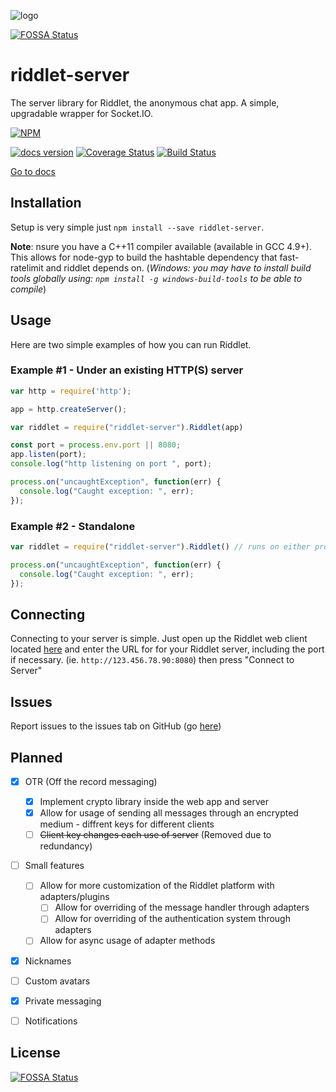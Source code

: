 ![logo](https://riddletchat.firebaseapp.com/static/media/logo.786543bd.png)

[![FOSSA Status](https://app.fossa.io/api/projects/git%2Bgithub.com%2Fafroraydude%2Friddlet-server.svg?type=shield)](https://app.fossa.io/projects/git%2Bgithub.com%2Fafroraydude%2Friddlet-server?ref=badge_shield)

# riddlet-server

The server library for Riddlet, the anonymous chat app. A simple, upgradable wrapper for Socket.IO.

[![NPM](https://nodei.co/npm/riddlet-server.png)](https://www.npmjs.com/package/riddlet-server)

[![docs version](https://img.shields.io/badge/docs%20version-v0.13.0-orange.svg)](http://riddlet-docs.afroraydude.com) [![Coverage Status](https://coveralls.io/repos/github/afroraydude/riddlet-server/badge.svg?branch=master)](https://coveralls.io/github/afroraydude/riddlet-server?branch=master) [![Build Status](https://travis-ci.org/afroraydude/riddlet-server.svg?branch=master)](https://travis-ci.org/afroraydude/riddlet-server)

[Go to docs](http://riddlet-docs.afroraydude.com)

## Installation

Setup is very simple just `npm install --save riddlet-server`.

**Note**: nsure you have a C++11 compiler available (available in GCC 4.9+). This allows for node-gyp to build the hashtable dependency that fast-ratelimit and riddlet depends on. (*Windows: you may have to install build tools globally using: `npm install -g windows-build-tools` to be able to compile*)

## Usage

Here are two simple examples of how you can run Riddlet.

### Example #1 - Under an existing HTTP(S) server

```javascript
var http = require('http');

app = http.createServer();

var riddlet = require("riddlet-server").Riddlet(app)

const port = process.env.port || 8080;
app.listen(port);
console.log("http listening on port ", port);

process.on("uncaughtException", function(err) {
  console.log("Caught exception: ", err);
});
```

### Example #2 - Standalone

```javascript
var riddlet = require("riddlet-server").Riddlet() // runs on either process.env.port or 8000

process.on("uncaughtException", function(err) {
  console.log("Caught exception: ", err);
});
```

## Connecting

Connecting to your server is simple. Just open up the Riddlet web client located [here](https://chat.afroraydude.com) and enter the URL for for your Riddlet server, including the port if necessary. (ie. `http://123.456.78.90:8080`) then press "Connect to Server"

## Issues
Report issues to the issues tab on GitHub (go [here](https://github.com/afroraydude/riddlet-server/issues))

## Planned

* [x] OTR (Off the record messaging)
  * [x] Implement crypto library inside the web app and server
  * [x] Allow for usage of sending all messages through an encrypted medium - diffrent keys for different clients
  * [ ] ~~Client key changes each use of server~~ (Removed due to redundancy)
* [ ] Small features
  * [ ] Allow for more customization of the Riddlet platform with adapters/plugins
    * [ ] Allow for overriding of the message handler through adapters
    * [ ] Allow for overriding of the authentication system through adapters
  * [ ] Allow for async usage of adapter methods
* [x] Nicknames
* [ ] Custom avatars
* [x] Private messaging
* [ ] Notifications


## License
[![FOSSA Status](https://app.fossa.io/api/projects/git%2Bgithub.com%2Fafroraydude%2Friddlet-server.svg?type=large)](https://app.fossa.io/projects/git%2Bgithub.com%2Fafroraydude%2Friddlet-server?ref=badge_large)
